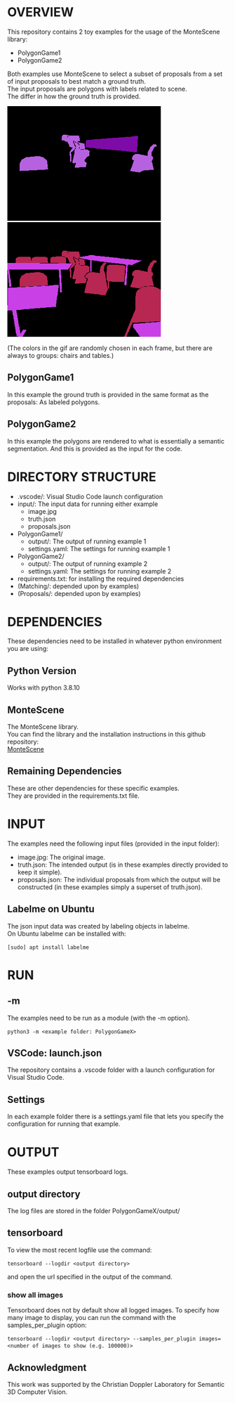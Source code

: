 # OVERVIEW
This repository contains 2 toy examples for the usage of the MonteScene library:  
- PolygonGame1  
- PolygonGame2  
  
Both examples use MonteScene to select a subset of proposals from a set of input proposals to best match a ground truth.  
The input proposals are polygons with labels related to scene.  
The differ in how the ground truth is provided.

![Run](run.gif)
![Truth](truth.png)

(The colors in the gif are randomly chosen in each frame, but there are always to groups: chairs and tables.)

## PolygonGame1
In this example the ground truth is provided in the same format as the proposals: As labeled polygons.
## PolygonGame2
In this example the polygons are rendered to what is essentially a semantic segmentation. And this is provided as the input for the code.


# DIRECTORY STRUCTURE
- .vscode/: Visual Studio Code launch configuration
- input/: The input data for running either example
	- image.jpg
	- truth.json
	- proposals.json
- PolygonGame1/
	- output/: The output of running example 1
	- settings.yaml: The settings for running example 1
- PolygonGame2/
	- output/: The output of running example 2
	- settings.yaml: The settings for running example 2
- requirements.txt: for installing the required dependencies
- (Matching/: depended upon by examples)
- (Proposals/: depended upon by examples)


# DEPENDENCIES
These dependencies need to be installed in whatever python environment you are using:  
## Python Version
Works with python 3.8.10
## MonteScene
The MonteScene library.  
You can find the library and the installation instructions in this github repository:  
[MonteScene](https://github.com/vevenom/MonteScene)
## Remaining Dependencies
These are other dependencies for these specific examples.  
They are provided in the requirements.txt file.  


# INPUT
The examples need the following input files (provided in the input folder):  
- image.jpg: The original image.  
- truth.json: The intended output (is in these examples directly provided to keep it simple).  
- proposals.json: The individual proposals from which the output will be constructed (in these examples simply a superset of truth.json).  
## Labelme on Ubuntu
The json input data was created by labeling objects in labelme.  
On Ubuntu labelme can be installed with:  
```console
[sudo] apt install labelme
```


# RUN
## -m
The examples need to be run as a module (with the -m option).  
```console
python3 -m <example folder: PolygonGameX>
```
## VSCode: launch.json
The repository contains a .vscode folder with a launch configuration for Visual Studio Code.  
## Settings
In each example folder there is a settings.yaml file that lets you specify the configuration for running that example.


# OUTPUT
These examples output tensorboard logs.  
## output directory
The log files are stored in the folder PolygonGameX/output/  
## tensorboard
To view the most recent logfile use the command:  
```console
tensorboard --logdir <output directory>
```
and open the url specified in the output of the command.  
### show all images
Tensorboard does not by default show all logged images. To specify how many image to display, you can run the command with the samples_per_plugin option:  
```console
tensorboard --logdir <output directory> --samples_per_plugin images=<number of images to show (e.g. 100000)>
```
## Acknowledgment 

This work was supported by the Christian Doppler Laboratory for Semantic 3D Computer Vision.

